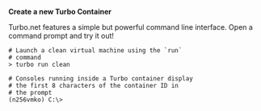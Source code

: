 **Create a new Turbo Container**

Turbo.net features a simple but powerful command line interface. Open a command prompt and try it out!

    # Launch a clean virtual machine using the `run`
    # command
    > turbo run clean
    
    # Consoles running inside a Turbo container display
    # the first 8 characters of the container ID in
    # the prompt
    (n256vmko) C:\>
